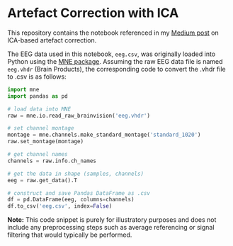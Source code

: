 # Artefact Correction with ICA

This repository contains the notebook referenced in my [Medium post](https://medium.com/@thomas.a.dorfer/artefact-correction-with-ica-53afb63ad300) on ICA-based artefact correction.

The EEG data used in this notebook, `eeg.csv`, was originally loaded into Python using the [MNE package](https://mne.tools/stable/index.html). Assuming the raw EEG data file is named `eeg.vhdr` (Brain Products), the corresponding code to convert the .vhdr file to .csv is as follows:

```python
import mne
import pandas as pd

# load data into MNE
raw = mne.io.read_raw_brainvision('eeg.vhdr')

# set channel montage
montage = mne.channels.make_standard_montage('standard_1020')
raw.set_montage(montage)

# get channel names
channels = raw.info.ch_names

# get the data in shape (samples, channels)
eeg = raw.get_data().T

# construct and save Pandas DataFrame as .csv
df = pd.DataFrame(eeg, columns=channels)
df.to_csv('eeg.csv', index=False)

```

**Note:** This code snippet is purely for illustratory purposes and does not include any preprocessing steps such as average referencing or signal filtering that would typically be performed.
